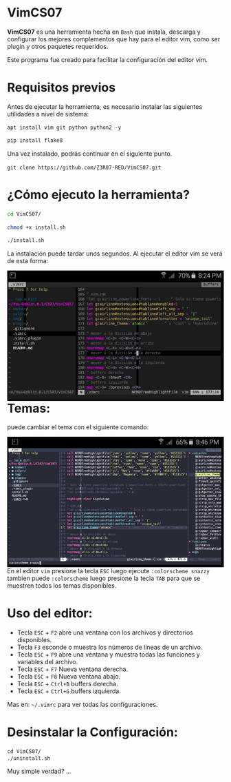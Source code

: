 # VimCS07

**VimCS07** es una herramienta hecha en `Bash` que instala, descarga y configurar los mejores complementos que hay para el editor vim, como ser plugin y otros paquetes requeridos.

Este programa fue creado para facilitar la configuración del editor vim.

Requisitos previos
======
Antes de ejecutar la herramienta, es necesario instalar las siguientes utilidades a nivel de sistema:

```
apt install vim git python python2 -y
```
```python
pip install flake8
```
Una vez instalado, podrás continuar en el siguiente punto.

`git clone https://github.com/Z3R07-RED/VimCS07.git`

¿Cómo ejecuto la herramienta?
======

```bash
cd VimCS07/
```

```bash
chmod +x install.sh
```

```bash
./install.sh
```

La instalación puede tardar unos segundos.
Al ejecutar el editor vim se verá de esta forma:

<p align="center">
<img src="Img/VimCS07.png"
    alt="VimCS07"
    style="float: left; margin-right: 10px;" />
</p>

Temas:
======
puede cambiar el tema con el siguiente comando:

<p align="center">
<img src="Img/vimcs.png"
    alt="vimcs07"
    style="float: left; margin-right: 10px;" />
</p>

En el editor `vim` presione la tecla `ESC` luego ejecute `:colorscheme snazzy`
tambien puede `:colorscheme` luego presione la tecla `TAB` para que se muestren todos los temas disponibles.

Uso del editor:
======
- Tecla `ESC` + `F2` abre una ventana con los archivos y directorios disponibles.
- Tecla `F3` esconde o muestra los números de líneas de un archivo.
- Tecla `ESC` + `F9` abre una ventana y muestra todas las funciones y variables del archivo.
- Tecla `ESC` + `F7` Nueva ventana derecha.
- Tecla `ESC` + `F8` Nueva ventana abajo.
- Tecla `ESC` + `Ctrl+B` buffers derecha.
- Tecla `ESC` + `Ctrl+G` buffers izquierda.

Mas en: `~/.vimrc` para ver todas las configuraciones.

Desinstalar la Configuración:
======

```
cd VimCS07/
./uninstall.sh
```

Muy simple verdad? ...


